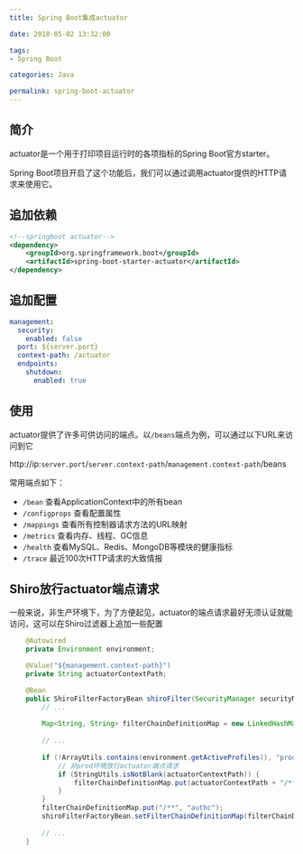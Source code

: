 ```yaml
---
title: Spring Boot集成actuator

date: 2018-05-02 13:32:00

tags:
- Spring Boot

categories: Java

permalink: spring-boot-actuator
---
```


## 简介

actuator是一个用于打印项目运行时的各项指标的Spring Boot官方starter。

Spring Boot项目开启了这个功能后，我们可以通过调用actuator提供的HTTP请求来使用它。



## 追加依赖

~~~xml
<!--springboot actuator-->
<dependency>
    <groupId>org.springframework.boot</groupId>
    <artifactId>spring-boot-starter-actuator</artifactId>
</dependency>
~~~



## 追加配置

~~~yaml
management:
  security:
    enabled: false
  port: ${server.port}
  context-path: /actuator
  endpoints:
    shutdown:
      enabled: true
~~~



## 使用

actuator提供了许多可供访问的端点。以`/beans`端点为例，可以通过以下URL来访问到它

​	http://ip:`server.port`/`server.context-path`/`management.context-path`/beans



常用端点如下：

- `/bean` 查看ApplicationContext中的所有bean 
- `/configprops`  查看配置属性
- `/mappings` 查看所有控制器请求方法的URL映射
- `/metrics` 查看内存、线程、GC信息
- `/health` 查看MySQL、Redis、MongoDB等模块的健康指标
- `/trace` 最近100次HTTP请求的大致情报



## Shiro放行actuator端点请求

一般来说，非生产环境下，为了方便起见，actuator的端点请求最好无须认证就能访问，这可以在Shiro过滤器上追加一些配置

~~~java
    @Autowired
    private Environment environment;

    @Value("${management.context-path}")
    private String actuatorContextPath;

    @Bean
    public ShiroFilterFactoryBean shiroFilter(SecurityManager securityManager) {
        // ...
        
        Map<String, String> filterChainDefinitionMap = new LinkedHashMap<>();
        
        // ...
        
        if (!ArrayUtils.contains(environment.getActiveProfiles(), "prod")) {
            // 非prod环境放行actuator端点请求
            if (StringUtils.isNotBlank(actuatorContextPath)) {
                filterChainDefinitionMap.put(actuatorContextPath + "/**", "anon");
            }
        }
        filterChainDefinitionMap.put("/**", "authc");
        shiroFilterFactoryBean.setFilterChainDefinitionMap(filterChainDefinitionMap);
        
        // ...
    }
~~~

